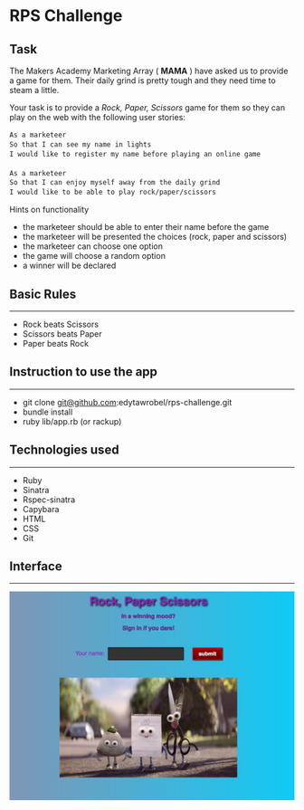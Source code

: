 # RPS Challenge

Task
----

The Makers Academy Marketing Array ( **MAMA** ) have asked us to provide a game for them. Their daily grind is pretty tough and they need time to steam a little.

Your task is to provide a _Rock, Paper, Scissors_ game for them so they can play on the web with the following user stories:

```sh
As a marketeer
So that I can see my name in lights
I would like to register my name before playing an online game

As a marketeer
So that I can enjoy myself away from the daily grind
I would like to be able to play rock/paper/scissors
```

Hints on functionality

- the marketeer should be able to enter their name before the game
- the marketeer will be presented the choices (rock, paper and scissors)
- the marketeer can choose one option
- the game will choose a random option
- a winner will be declared

## Basic Rules
--------------

- Rock beats Scissors
- Scissors beats Paper
- Paper beats Rock

## Instruction to use the app
-----------------------------

- git clone git@github.com:edytawrobel/rps-challenge.git
- bundle install
- ruby lib/app.rb (or rackup)


## Technologies used
--------------------

* Ruby
* Sinatra
* Rspec-sinatra
* Capybara
* HTML
* CSS
* Git

## Interface
------------

![Rock Paper Scissors](./lib/public/css/interface_rps.png)
